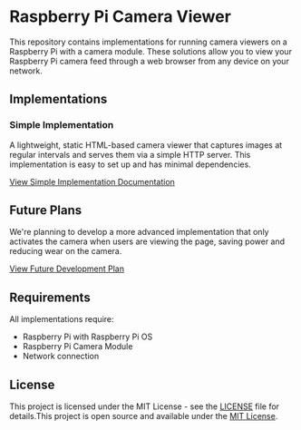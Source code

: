 # Raspberry Pi Camera Viewer

This repository contains implementations for running camera viewers on a Raspberry Pi with a camera module. These solutions allow you to view your Raspberry Pi camera feed through a web browser from any device on your network.

## Implementations

### Simple Implementation

A lightweight, static HTML-based camera viewer that captures images at regular intervals and serves them via a simple HTTP server. This implementation is easy to set up and has minimal dependencies.

[View Simple Implementation Documentation](simple/README.md)

## Future Plans

We're planning to develop a more advanced implementation that only activates the camera when users are viewing the page, saving power and reducing wear on the camera.

[View Future Development Plan](PLAN.md)

## Requirements

All implementations require:
- Raspberry Pi with Raspberry Pi OS
- Raspberry Pi Camera Module
- Network connection

## License

This project is licensed under the MIT License - see the [LICENSE](LICENSE) file for details.This project is open source and available under the [MIT License](LICENSE).